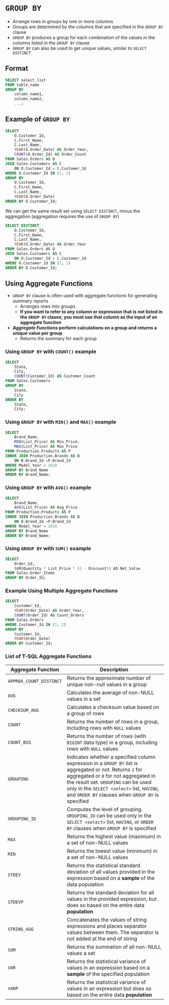 # `GROUP BY`

- Arrange rows in groups by one or more columns
- Groups are determined by the columns that are specified in the `GROUP BY` clause
- `GROUP BY` produces a group for each combination of the values in the columns listed in the `GROUP BY` clause
- `GROUP BY` can also be used to get unique values, similar to `SELECT DISTINCT`

## Format

```sql
SELECT select_list
FROM table_name
GROUP BY
    column_name1,
    column_name2,
    ...;
```

## Example of `GROUP BY`

```sql
SELECT
    O.Customer_Id,
	C.First_Name,
	C.Last_Name,
    YEAR(O.Order_Date) AS Order_Year,
    COUNT(O.Order_Id) AS Order_Count
FROM Sales.Orders AS O 
JOIN Sales.Customers AS C 
    ON O.Customer_Id = C.Customer_Id
WHERE O.Customer_Id IN (1, 2)
GROUP BY 
    O.Customer_Id,
	C.First_Name,
	C.Last_Name,
    YEAR(O.Order_Date)
ORDER BY O.Customer_Id;
```

We can get the same result set using `SELECT DISTINCT`, minus the aggregation (aggregation requires the use of `GROUP BY`)

```sql
SELECT DISTINCT
    O.Customer_Id,
	C.First_Name,
	C.Last_Name,
    YEAR(O.Order_Date) AS Order_Year
FROM Sales.Orders AS O 
JOIN Sales.Customers AS C 
    ON O.Customer_Id = C.Customer_Id
WHERE O.Customer_Id IN (1, 2)
ORDER BY O.Customer_Id;
```

## Using Aggregate Functions

- `GROUP BY` clause is often used with aggregate functions for generating summary reports
  - Arranges rows into groups
  - **If you want to refer to any column or expression that is not listed in the `GROUP BY` clause, you must use that column as the input of an aggregate function**
- ***Aggregate Functions* perform calculations on a group and returns a unique value per group**
  - Returns the summary for each group

### Using `GROUP BY` with `COUNT()` example

```sql
SELECT
    State,
    City,
    COUNT(Customer_Id) AS Customer_Count
FROM Sales.Customers
GROUP BY 
    State,
    City
ORDER BY 
    State,
    City;
```

### Using `GROUP BY` with `MIN()` and `MAX()` example

```sql
SELECT
    Brand_Name,
    MIN(List_Price) AS Min_Price,
    MAX(List_Price) AS Max_Price
FROM Production.Products AS P 
INNER JOIN Production.Brands AS B 
    ON B.Brand_Id =P.Brand_Id
WHERE Model_Year = 2018
GROUP BY Brand_Name
ORDER BY Brand_Name;
```

### Using `GROUP BY` with `AVG()` example

```sql
SELECT
    Brand_Name,
    AVG(List_Price) AS Avg_Price
FROM Production.Products AS P 
INNER JOIN Production.Brands AS B 
    ON B.Brand_Id =P.Brand_Id
WHERE Model_Year = 2018
GROUP BY Brand_Name
ORDER BY Brand_Name;
```

### Using `GROUP BY` with `SUM()` example

```sql
SELECT
    Order_Id,
    SUM(Quantity * List_Price * (1 - Discount)) AS Net_Value
FROM Sales.Order_Items
GROUP BY Order_Id;
```

### Example Using Multiple Aggregate Functions

```sql
SELECT
    Customer_Id,
    YEAR(Order_Date) AS Order_Year,
    COUNT(Order_Id) AS Count_Orders
FROM Sales.Orders
WHERE Customer_Id IN (1, 2)
GROUP BY
    Customer_Id,
    YEAR(Order_Date)
ORDER BY Customer_Id;
```

### List of T-SQL Aggregate Functions

Aggregate Function | Description
-------------------|------------
`APPROX_COUNT_DISTINCT`|Returns the approximate number of unique non-null values in a group
`AVG`|Calculates the average of non-NULL values in a set
`CHECKSUM_AGG`|Calculates a checksum value based on a group of rows
`COUNT`|Returns the number of rows in a group, including rows with `NULL` values
`COUNT_BIG`|Returns the number of rows (with `BIGINT` data type) in a group, including rows with `NULL` values
`GROUPING`|Indicates whether a specified column expression in a `GROUP BY` list is aggregated or not. Returns `1` for aggregated or `0` for not aggregated in the result set. `GROUPING` can be used only in the `SELECT <select>` list, `HAVING`, and `ORDER BY` clauses when `GROUP BY` is specified
`GROUPING_ID`|Computes the level of grouping. `GROUPING_ID` can be used only in the `SELECT <select>` list, `HAVING`, or `ORDER BY` clauses when `GROUP BY` is specified
`MAX`|Returns the highest value (maximum) in a set of non-NULL values
`MIN`|Returns the lowest value (minimum) in a set of non-NULL values
`STDEV`|Returns the statistical standard deviation of all values provided in the expression based on a **sample** of the data population
`STDEVP`|Returns the standard deviation for all values in the provided expression, but does so based on the entire data **population**
`STRING_AGG`|Concatenates the values of string expressions and places separator values between them. The separator is not added at the end of string
`SUM`|Returns the summation of all non-NULL values a set
`VAR`|Returns the statistical variance of values in an expression based on a **sample** of the specified population
`VARP`|Returns the statistical variance of values in an expression but does so based on the entire data **population**
